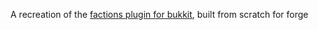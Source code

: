 A recreation of the [factions plugin for bukkit](https://www.massivecraft.com/factions), built from scratch for forge
